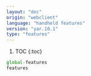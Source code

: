 ```yaml
---
layout: "doc"
origin: "webclient"
language: "handheld features"
version: "yar.10.1"
type: "features"
---
```


1. TOC
{:toc}

```js
global-features
features
```
